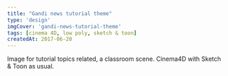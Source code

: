```yaml
---
title: "Gandi news tutorial theme"
type: 'design'
imgCover: 'gandi-news-tutorial-theme'
tags: [cinema 4D, low poly, sketch & toon]
createdAt: 2017-06-20
---
```

Image for tutorial topics related, a classroom scene. Cinema4D with Sketch & Toon as usual.
<!--more-->